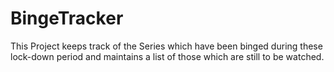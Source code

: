 # BingeTracker
This Project keeps track of the Series which have been binged during these lock-down period and maintains a list of those which are still to be watched. 
